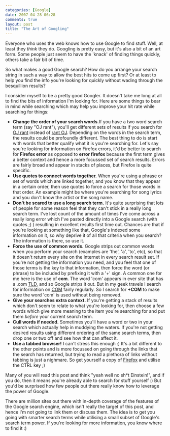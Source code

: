 ```yaml
---
categories: [Google]
date: 2007-04-28 06:28
comments: true
layout: post
title: "The Art of Googling"
---
```

Everyone who uses the web knows how to use Google to find stuff. Well, at least they <em>think</em> they do. Googling is pretty easy, but it's also a bit of an art form. Some people just seem to have the 'knack' of finding things quickly, others take a fair bit of time.

So what makes a good Google search? How do you arrange your search string in such a way to allow the best hits to come up first? Or at least to help you find the info you're looking for quickly without wading through the besquillion results?

I consider myself to be a pretty good Googler. It doesn't take me long at all to find the bits of information I'm looking for. Here are some things to bear in mind while searching which may help you improve your hit rate while searching for things:<ul><li><strong>Change the order of your search words.</strong>If you have a two word search term (say "OJ rant"), you'll get different sets of results if you search for <a href="http://www.google.com.au/search?q=oj+rant&ie=utf-8&oe=utf-8" title="Search: OJ rant" target="_blank">OJ rant</a> instead of <a href="http://www.google.com.au/search?q=rant+oj&ie=utf-8&oe=utf-8" title="Search: rant OJ" target="_blank">rant OJ</a>. Depending on the words in the search term, the results could be profoundly different. The best thing to do is start with words that better qualify what it is you're searching for. Let's say you're looking for information on Firefox errors, it'd be better to search for <strong>Firefox error</strong> as opposed to <strong>error firefox</strong> because the first term gives a better context and hence a more focussed set of search results. Errors are fairly broad and appear in stacks of places, but Firefox is quite specific.</li><li><strong>Use quotes to connect words together.</strong> When you're using a phrase or set of words which are linked together, and you know that they appear in a certain order, then use quotes to force a search for those words in that order. An example might be where you're searching for song lyrics and you don't know the artist or the song name.</li><li><strong>Don't be scared to use a long search term.</strong> It's quite surprising that lots of people for some reason feel that they can't stick in a really long search term. I've lost count of the amount of times I've come across a really long error which I've pasted directly into a Google search (with quotes ;) ) resulting in excellent results first time out. Chances are that if you're looking at something like that, Google's indexed some information on it, so why deprive it of all that criteria when you search? The information is there, so use it.</li><li><strong>Force the use of common words.</strong> Google strips out common words when you perform your search (examples are 'the', 'a', 'to', etc), so that it doesn't return every site on the Internet in every search result set. If you're not getting the information you need, and you feel that one of those terms is the key to that information, then force the word (or phrase) to be included by prefixing it with a '+' sign. A common one for me here is the use of <strong>com</strong>. The word 'com' appears in ever site that has a .com <a href="http://en.wikipedia.org/wiki/Top-level_domain" title="Top-level Domain" target="_blank">TLD</a>, and so Google strips it out. But in my geek travels I search for information on <a href="http://en.wikipedia.org/wiki/Component_object_model" title="Component Object Model" target="_blank">COM</a> fairly regularly. So I search for <strong>+COM</strong> to make sure the word 'com' is used without being removed.</li><li><strong>Give your searches extra context.</strong> If you're getting a stack of results which don't seem to relate to what you're looking for, then choose a few words which give more meaning to the item you're searching for and put them <em>before</em> your current search term.</li><li><strong>Cull words if needed.</strong> Sometimes you'll have a word or two in your search which actually help in muddying the waters. If you're not getting desired results using different ordering of the same search terms, then drop one or two off and see how that can affect it.</li><li><strong>Use a tabbed browser!</strong> I can't stress this enough :) It's a bit different to the other points and is more focussed on going through the links that the search has returned, but trying to read a plethora of links without tabbing is just a nighmare. So get yourself a copy of <a href="http://www.getfirfox.com/" title="Get Firefox" target="_blank">Firefox</a> and utilise the CTRL key ;)</li></ul>Many of you will read this post and think "yeah well no sh*t Einstein!", and if you do, then it means you're already able to search for stuff yourself :) But you'd be surprised how few people out there really know how to leverage the power of Google.

There are million sites out there with in-depth coverage of the features of the Google search engine, which isn't really the target of this post, and hence I'm not going to link them or discuss them. The idea is to get you going with smarter search terms while utilising a small subset of Google's search term power.  If you're looking for more information, you know where to find it :)
